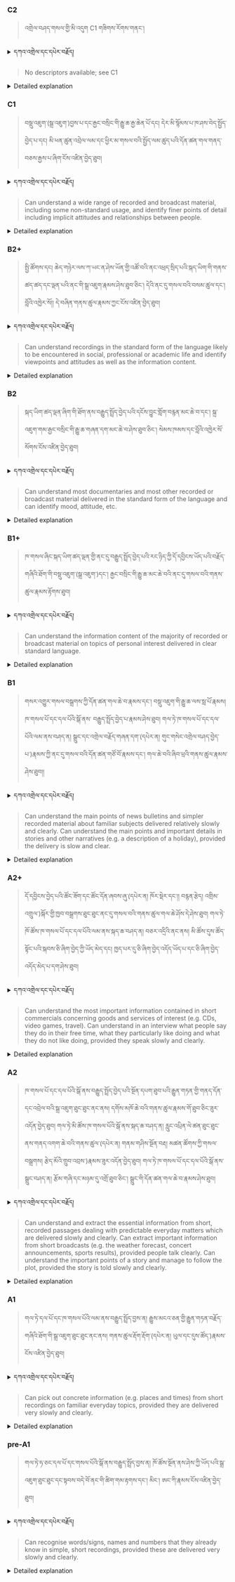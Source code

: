 ### C2
<!-- panels:start -->
<!-- div:left-panel -->

> འགྲེལ་བཤད་གསལ་གྱི་མི་འདུག C1 གཟིགས་རོགས་གནང་། 




<details>
  <summary>དཀའ་འགྲེལ་དང་དཔེར་བརྗོད།</summary>

...
</details>


<!-- div:right-panel -->

> No descriptors available; see C1




<details>

  <summary>Detailed explanation</summary>

...

</details>

<!-- panels:end -->




### C1
<!-- panels:start -->
<!-- div:left-panel -->

>  བསྡུ་འཇུག་(སྒྲ་འཇུག་)བྱས་པ་དང་རྒྱང་བསྲིང་གི་རྒྱུ་ཆ་རྒྱ་ཆེན་པོ་དང། དེར་མི་སྙོམས་པ་ཁ་ཤས་བེད་སྤྱོད་བྱེད་པ་དང། མི་ཕན་ཚུན་འབྲེལ་ལམ་དང་ཕྱིར་མ་གསལ་བའི་སྤྱོད་ལམ་ཚུད་པའི་དོན་ཚན་གལ་གནད་བཅས་རྒྱས་པ་ཞིག་ངོས་འཛིན་བྱེད་ཐུབ། 



<details>
  <summary>དཀའ་འགྲེལ་དང་དཔེར་བརྗོད།</summary>

བདག་གིས་དེ་ལྷག་ཏུ་སྟབས་བདེའི་ཆ་ཤས་སུ་དབྱེ་རུ་བཅུག་པ་སྟེ།

1.སྐད་ཆ་དྭངས་ཤིང་གསལ་བ་སྟེ། འདིས་ཁྱོད་ཀྱིས་གོ་བདེ་ཤེས་སླ་བའི་ཐབས་ལ་བརྟེན་ནས་བཤད་ཆོག་པ་དང་འབྲི་ཆོག་པ་མཚོན་ ཁྱེད་ཀྱིས་དོན་སྙིང་ལྡན་པའི་ཚིག་བཀོལ་ནས་ཉན་མཁན་དང་ཀློག་པ་པོ་རྣམས་ལ་མཚོན་ན་རྙོག་འཛིང་ཆེན་པོ་མེད།
དཔེ་མཚོན་འདི་ལྟར། "དེ་རིང་གི་ནམ་མཁའ་ཧ་ཅང་སྔོ་"ཞེས་པ་ནི་སྟབས་བདེ་ཞིང་གསལ་བའི་ཚིག་གྲུབ་ཤིག་རེད།
</details>

<!-- div:right-panel -->

>Can understand a wide range of recorded and broadcast material, including some non-standard usage, and identify finer points of detail including implicit attitudes and relationships between people.



<details>

  <summary>Detailed explanation</summary>

The person has the ability to understand a wide range of recorded and broadcast material, which includes both standard and non-standard language usage. They can comprehend and follow the content presented in various forms of recorded and broadcast material, such as audio recordings, radio programs, podcasts, or televised broadcasts.

Additionally, they possess the skill to identify finer points of detail within the material they encounter. This includes understanding implicit attitudes and discerning the relationships between people as expressed in the content they consume. They are able to grasp the subtle nuances, implicit meanings, and underlying dynamics present in the material.

Overall, their language comprehension skills allow them to understand and engage with a broad range of recorded and broadcast material. They can comprehend both standard and non-standard language usage, and they have the capacity to discern the finer details, including implicit attitudes and relationships between individuals within the content they encounter.

</details>

<!-- panels:end -->




### B2+
<!-- panels:start -->
<!-- div:left-panel -->

> སྤྱི་ཚོགས་དང། ཆེད་གཉེར་ལས་ཀ་ཡང་ན་ཤེས་ཡོན་གྱི་འཚོ་བའི་ནང་འཕྲད་སྲིད་པའི་སྐད་ཡིག་གི་གནས་ཚད་ཚད་དང་ལྡན་པའི་ནང་གི་སྒྲ་འཇུག་རྣམས་ཤེས་ཐུབ་ཅིང་། དེའི་ནང་དུ་གསལ་བའི་བསམ་ཚུལ་དང་། བློའི་འཁྱེར་སོ།། དེ་བཞིན་གནས་ཚུལ་རྣམས་ཀྱང་ངོས་འཛིན་བྱེད་ཐུབ། 
 


<details>
  <summary>དཀའ་འགྲེལ་དང་དཔེར་བརྗོད།</summary>

བདག་གིས་དེ་ལྷག་ཏུ་སྟབས་བདེའི་ཆ་ཤས་སུ་དབྱེ་རུ་བཅུག་པ་སྟེ།

1.སྐད་ཆ་དྭངས་ཤིང་གསལ་བ་སྟེ། འདིས་ཁྱོད་ཀྱིས་གོ་བདེ་ཤེས་སླ་བའི་ཐབས་ལ་བརྟེན་ནས་བཤད་ཆོག་པ་དང་འབྲི་ཆོག་པ་མཚོན་ ཁྱེད་ཀྱིས་དོན་སྙིང་ལྡན་པའི་ཚིག་བཀོལ་ནས་ཉན་མཁན་དང་ཀློག་པ་པོ་རྣམས་ལ་མཚོན་ན་རྙོག་འཛིང་ཆེན་པོ་མེད།
དཔེ་མཚོན་འདི་ལྟར། "དེ་རིང་གི་ནམ་མཁའ་ཧ་ཅང་སྔོ་"ཞེས་པ་ནི་སྟབས་བདེ་ཞིང་གསལ་བའི་ཚིག་གྲུབ་ཤིག་རེད།
</details>


<!-- div:right-panel -->

>Can understand recordings in the standard form of the language likely to be encountered in social, professional or academic life and identify viewpoints and attitudes as well as the information content.




<details>

  <summary>Detailed explanation</summary>

The person has the ability to understand recordings in the standard form of the language that are typically encountered in social, professional, or academic settings. They can comprehend and follow the information presented in these recordings, which may include conversations, lectures, presentations, or discussions.

Additionally, they possess the skill to identify viewpoints and attitudes expressed in the recordings. They can discern the perspectives, opinions, or attitudes of the speakers or participants involved in the recordings, alongside understanding the factual information being conveyed.

Overall, their language comprehension skills allow them to understand and engage with recordings in the standard form of the language encountered in various aspects of life, such as social interactions, professional environments, or academic contexts. They can grasp the information content while also identifying the viewpoints and attitudes expressed by the individuals involved in the recordings.

</details>

<!-- panels:end -->




### B2
<!-- panels:start -->
<!-- div:left-panel -->

> སྐད་ཡིག་ཚད་ལྡན་ཞིག་གི་ཐོག་ནས་བརྒྱུད་སྤྲོད་བྱེད་པའི་དངོས་བྱུང་གློག་བརྙན་མང་ཆེ་བ་དང་། སྐྲ་འཇུག་གམ་རྒྱང་བསྲིང་གི་རྒྱུ་ཆ་གཞན་དག་མང་ཆེ་བ་ཤེས་ཐུབ་ཅིང་། སེམས་ཁམས་དང་བློའི་འཁྱེར་སོ་སོགས་ངོས་འཛིན་བྱེད་ཐུབ། 



<details>
  <summary>དཀའ་འགྲེལ་དང་དཔེར་བརྗོད།</summary>

བདག་གིས་དེ་ལྷག་ཏུ་སྟབས་བདེའི་ཆ་ཤས་སུ་དབྱེ་རུ་བཅུག་པ་སྟེ།

1.སྐད་ཆ་དྭངས་ཤིང་གསལ་བ་སྟེ། འདིས་ཁྱོད་ཀྱིས་གོ་བདེ་ཤེས་སླ་བའི་ཐབས་ལ་བརྟེན་ནས་བཤད་ཆོག་པ་དང་འབྲི་ཆོག་པ་མཚོན་ ཁྱེད་ཀྱིས་དོན་སྙིང་ལྡན་པའི་ཚིག་བཀོལ་ནས་ཉན་མཁན་དང་ཀློག་པ་པོ་རྣམས་ལ་མཚོན་ན་རྙོག་འཛིང་ཆེན་པོ་མེད།
དཔེ་མཚོན་འདི་ལྟར། "དེ་རིང་གི་ནམ་མཁའ་ཧ་ཅང་སྔོ་"ཞེས་པ་ནི་སྟབས་བདེ་ཞིང་གསལ་བའི་ཚིག་གྲུབ་ཤིག་རེད།
</details>


<!-- div:right-panel -->

> Can understand most documentaries and most other recorded or broadcast material delivered in the standard form of the language and can identify mood, attitude, etc.



<details>

  <summary>Detailed explanation</summary>

The person has the ability to understand the majority of documentaries and other recorded or broadcast material delivered in the standard form of the language. They can comprehend and follow the content presented in these recordings, which may include documentaries, audio recordings, radio programs, podcasts, or televised broadcasts.

Additionally, they possess the skill to identify the mood, attitude, and other expressive elements within the material. They can discern the emotional tone, attitude, or overall mood conveyed by the speakers or participants in the recordings, providing them with a deeper understanding of the content.

Overall, their language comprehension skills enable them to understand and engage with most documentaries and other recorded or broadcast material delivered in the standard form of the language. They can comprehend the information and details presented while also identifying the mood, attitude, and other expressive elements conveyed by the speakers or participants in the recordings.

</details>

<!-- panels:end -->






### B1+
<!-- panels:start -->
<!-- div:left-panel -->

> ཁ་གསལ་ཞིང་སྐད་ཡིག་ཚད་ལྡན་གྱི་ནང་དུ་བརྒྱུད་སྤྲོད་བྱེད་པའི་རང་ཉིད་ཀྱི་དོ་དབྱིངས་ཡོད་པའི་བརྗོད་གཞིའི་ཐོག་གི་བསྡུ་འཇུག་(སྒྲ་འཇུག་)དང་། རྒྱང་བསྲིང་གི་རྒྱུ་ཆ་མང་ཆེ་བའི་ནང་དུ་གསལ་བའི་གནས་ཚུལ་རྣམས་རྟོགས་ཐུབ།



<details>
  <summary>དཀའ་འགྲེལ་དང་དཔེར་བརྗོད།</summary>

བདག་གིས་དེ་ལྷག་ཏུ་སྟབས་བདེའི་ཆ་ཤས་སུ་དབྱེ་རུ་བཅུག་པ་སྟེ།

1.སྐད་ཆ་དྭངས་ཤིང་གསལ་བ་སྟེ། འདིས་ཁྱོད་ཀྱིས་གོ་བདེ་ཤེས་སླ་བའི་ཐབས་ལ་བརྟེན་ནས་བཤད་ཆོག་པ་དང་འབྲི་ཆོག་པ་མཚོན་ ཁྱེད་ཀྱིས་དོན་སྙིང་ལྡན་པའི་ཚིག་བཀོལ་ནས་ཉན་མཁན་དང་ཀློག་པ་པོ་རྣམས་ལ་མཚོན་ན་རྙོག་འཛིང་ཆེན་པོ་མེད།
དཔེ་མཚོན་འདི་ལྟར། "དེ་རིང་གི་ནམ་མཁའ་ཧ་ཅང་སྔོ་"ཞེས་པ་ནི་སྟབས་བདེ་ཞིང་གསལ་བའི་ཚིག་གྲུབ་ཤིག་རེད།
</details>

<!-- div:right-panel -->

> Can understand the information content of the majority of recorded or broadcast material on topics of personal interest delivered in clear standard language.



<details>

  <summary>Detailed explanation</summary>

The person has the ability to understand the information content of the majority of recorded or broadcast material on topics that personally interest them. They can comprehend and follow the information presented in these recordings, which may include audio recordings, radio programs, podcasts, or televised broadcasts.

Additionally, they possess the capability to grasp the information when it is delivered in clear, standard language. They can understand the facts, details, and main points being conveyed in the recordings, particularly when the language used is easily understandable.

Overall, their language comprehension skills enable them to understand and engage with the information content of most recorded or broadcast material that aligns with their personal interests. They can comprehend the information presented in these recordings when it is delivered in clear, standard language, allowing them to stay informed and engaged with topics of personal interest.

</details>

<!-- panels:end -->

### B1
<!-- panels:start -->
<!-- div:left-panel -->

> གསར་འགྱུར་གསལ་བསྒྲགས་ཀྱི་དོན་ཚན་གལ་ཆེ་བ་རྣམས་དང་། བསྡུ་འཇུག་གི་རྒྱུ་ཆ་ལས་སླ་པོ་རྣམས། ཁ་གསལ་པོ་དང་དལ་པོའི་སྒོ་ནས་ བརྒྱུད་སྤྲོད་བྱེད་པ་རྣམས་ཤེས་ཐུབ། 
གལ་ཏེ་ཁ་གསལ་པོ་དང་དལ་པོའི་ལམ་ནས་བཤད་ན། སྒྲུང་དང་འགྲེལ་བརྗོད་གཞན་དག་(དཔེར་ན། གུང་གསེང་འགྲེལ་བཤད་བྱེད་པ་)རྣམས་ཀྱི་ནང་དུ་གསལ་བའི་དོན་ཚན་གཙོ་བོ་རྣམས་དང་། གལ་ཆེ་བའི་ཞིབ་ཕྲའི་གནས་ཚུལ་རྣམས་ཤེས་ཐུབ།།  




<details>
  <summary>དཀའ་འགྲེལ་དང་དཔེར་བརྗོད།</summary>

བདག་གིས་དེ་ལྷག་ཏུ་སྟབས་བདེའི་ཆ་ཤས་སུ་དབྱེ་རུ་བཅུག་པ་སྟེ།

1.སྐད་ཆ་དྭངས་ཤིང་གསལ་བ་སྟེ། འདིས་ཁྱོད་ཀྱིས་གོ་བདེ་ཤེས་སླ་བའི་ཐབས་ལ་བརྟེན་ནས་བཤད་ཆོག་པ་དང་འབྲི་ཆོག་པ་མཚོན་ ཁྱེད་ཀྱིས་དོན་སྙིང་ལྡན་པའི་ཚིག་བཀོལ་ནས་ཉན་མཁན་དང་ཀློག་པ་པོ་རྣམས་ལ་མཚོན་ན་རྙོག་འཛིང་ཆེན་པོ་མེད།
དཔེ་མཚོན་འདི་ལྟར། "དེ་རིང་གི་ནམ་མཁའ་ཧ་ཅང་སྔོ་"ཞེས་པ་ནི་སྟབས་བདེ་ཞིང་གསལ་བའི་ཚིག་གྲུབ་ཤིག་རེད།
</details>

<!-- div:right-panel -->

> Can understand the main points of news bulletins and simpler recorded material about familiar subjects delivered relatively slowly and clearly.
Can understand the main points and important details in stories and other narratives (e.g. a description of a holiday), provided the delivery is slow and clear.




<details>

  <summary>Detailed explanation</summary>

The person has the ability to understand the main points of news bulletins and simpler recorded material that cover familiar subjects. They can comprehend and grasp the essential information presented in these recordings when the delivery is relatively slow and clear.

Additionally, they can understand the main points and important details in stories and narratives, such as descriptions of holidays or personal experiences. They can follow and comprehend the central ideas and significant details conveyed in these narratives, particularly when the delivery is slow and clear.

Overall, their language comprehension skills enable them to understand the main points of news bulletins and simpler recorded material on familiar subjects. They can also comprehend the central ideas and important details in stories and narratives, provided the delivery is slow and clear.

</details>

<!-- panels:end -->





### A2+
<!-- panels:start -->
<!-- div:left-panel -->

> དོ་དབྱིངས་བྱེད་པའི་ཚོང་ཟོག་དང་ཚོང་དོན་ཞབས་ཞུ་(དཔེར་ན། ཁོར་སྡེར་དང་།། བརྙན་རྩེད། འགྲིམ་འགྲུལ་)སྐོར་གྱི་ཁྱབ་བསྒྲགས་ཐུང་ཐུང་ནང་དུ་གསལ་བའི་གནས་ཚུལ་གལ་ཆེ་ཤོས་དེ་ཤེས་ཐུབ།
གལ་ཏེ་ཁོ་ཚོས་ཁ་གསལ་པོ་དང་དལ་པོའི་ལམ་ནས་སྐད་ཆ་བཤད་ན། བཅར་འདྲིའི་ནང་ནས། མི་ཚོས་དུས་ཚོད་སྟོང་པའི་སྐབས་ཅི་ཞིག་བྱེད་ཀྱི་ཡོད་མེད་དང། ཁྱད་པར་དུ་ཅི་ཞིག་བྱེད་འདོད་ཡོད་པ་དང་ཅི་ཞིག་བྱེད་འདོད་མེད་པ་དག་ཤེས་ཐུབ།  


<details>
  <summary>དཀའ་འགྲེལ་དང་དཔེར་བརྗོད།</summary>

བདག་གིས་དེ་ལྷག་ཏུ་སྟབས་བདེའི་ཆ་ཤས་སུ་དབྱེ་རུ་བཅུག་པ་སྟེ།

1.སྐད་ཆ་དྭངས་ཤིང་གསལ་བ་སྟེ། འདིས་ཁྱོད་ཀྱིས་གོ་བདེ་ཤེས་སླ་བའི་ཐབས་ལ་བརྟེན་ནས་བཤད་ཆོག་པ་དང་འབྲི་ཆོག་པ་མཚོན་ ཁྱེད་ཀྱིས་དོན་སྙིང་ལྡན་པའི་ཚིག་བཀོལ་ནས་ཉན་མཁན་དང་ཀློག་པ་པོ་རྣམས་ལ་མཚོན་ན་རྙོག་འཛིང་ཆེན་པོ་མེད།
དཔེ་མཚོན་འདི་ལྟར། "དེ་རིང་གི་ནམ་མཁའ་ཧ་ཅང་སྔོ་"ཞེས་པ་ནི་སྟབས་བདེ་ཞིང་གསལ་བའི་ཚིག་གྲུབ་ཤིག་རེད།
</details>

<!-- div:right-panel -->

> Can understand the most important information contained in short commercials concerning goods and services of interest (e.g. CDs, video games, travel).
Can understand in an interview what people say they do in their free time, what they particularly like doing and what they do not like doing, provided they speak slowly and clearly.




<details>

  <summary>Detailed explanation</summary>

The person has the ability to understand the most important information conveyed in short commercials promoting goods and services of interest. They can comprehend the key details and messages presented in these commercials, such as those related to CDs, video games, or travel.

Additionally, they can understand what people say about their activities during their free time in an interview. They can grasp the information about what individuals enjoy doing, what they dislike doing, and how they spend their leisure time, provided that the interviewees speak slowly and clearly.

Overall, their language comprehension skills enable them to understand the crucial information presented in short commercials advertising goods and services of interest. They can also comprehend the statements made by individuals in interviews regarding their free time activities, preferences, and dislikes, as long as the speakers communicate at a slower pace and with clear articulation.

</details>

<!-- panels:end -->



### A2
<!-- panels:start -->
<!-- div:left-panel -->

> ཁ་གསལ་པོ་དང་དལ་པོའི་སྒོ་ནས་བརྒྱུད་སྤྲོད་བྱེད་པའི་སྔོན་དཔག་ཐུབ་པའི་རྒྱུན་གཏན་གྱི་གནད་དོན་དང་འབྲེལ་བའི་སྒྲ་འཇུག་ཐུང་ཐུང་ནང་ནས། དགོས་མཁོ་ཆེ་བའི་གནས་ཚུལ་རྣམས་གོ་ཐུབ་ཅིང་ཟུར་འདོན་བྱེད་ཐུབ། 
གལ་ཏེ་མི་ཚོས་ཁ་གསལ་པོའི་སྒོ་ནས་སྐད་ཆ་བཤད་ན། རླུང་འཔྲིན་ལེ་ཚན་ཐུང་ཐུང་ནས་གནད་འགག་ཆེ་བའི་གནས་ཚུལ་(དཔེར་ན། གནམ་གཤིས་སྔོན་བརྡ། མཚན་ཚོགས་ཀྱི་གསལ་བསྒྲགས། རྩེད་མོའི་གྲུབ་འབྲས་)རྣམས་ཟུར་འདོན་བྱེད་ཐུབ། 
གལ་ཏེ་ཁ་གསལ་པོ་དང་དལ་པོའི་སྒོ་ནས་སྒྲུང་བཤད་ན། རྩོམ་གཞི་དང་མཉམ་དུ་འགྲོ་ཐུབ་ཅིང་། སྒྲུང་གི་དོན་ཚན་གལ་ཆེ་བ་རྣམས་ཤེས་ཐུབ། 


<details>
  <summary>དཀའ་འགྲེལ་དང་དཔེར་བརྗོད།</summary>

བདག་གིས་དེ་ལྷག་ཏུ་སྟབས་བདེའི་ཆ་ཤས་སུ་དབྱེ་རུ་བཅུག་པ་སྟེ།

1.སྐད་ཆ་དྭངས་ཤིང་གསལ་བ་སྟེ། འདིས་ཁྱོད་ཀྱིས་གོ་བདེ་ཤེས་སླ་བའི་ཐབས་ལ་བརྟེན་ནས་བཤད་ཆོག་པ་དང་འབྲི་ཆོག་པ་མཚོན་ ཁྱེད་ཀྱིས་དོན་སྙིང་ལྡན་པའི་ཚིག་བཀོལ་ནས་ཉན་མཁན་དང་ཀློག་པ་པོ་རྣམས་ལ་མཚོན་ན་རྙོག་འཛིང་ཆེན་པོ་མེད།
དཔེ་མཚོན་འདི་ལྟར། "དེ་རིང་གི་ནམ་མཁའ་ཧ་ཅང་སྔོ་"ཞེས་པ་ནི་སྟབས་བདེ་ཞིང་གསལ་བའི་ཚིག་གྲུབ་ཤིག་རེད།
</details>

<!-- div:right-panel -->

> Can understand and extract the essential information from short, recorded passages dealing with predictable everyday matters which are delivered slowly and clearly.
Can extract important information from short broadcasts (e.g. the weather forecast, concert announcements, sports results), provided people talk clearly.
Can understand the important points of a story and manage to follow the plot, provided the story is told slowly and clearly.



<details>

  <summary>Detailed explanation</summary>


Certainly! The descriptor you provided can be simplified as follows:

The person has the ability to understand and extract essential information from short recorded passages that cover predictable everyday matters. They can comprehend the key details and main points presented in these passages, particularly when they are delivered slowly and clearly.

Additionally, they can extract important information from short broadcasts, such as weather forecasts, concert announcements, or sports results, as long as the speakers communicate clearly. They can understand the crucial information being conveyed in these broadcasts.

Furthermore, they can understand the important points of a story and follow the plot, provided that the story is told slowly and clearly. They can grasp the significant aspects of the story and follow its narrative progression when it is delivered in a clear and unhurried manner.

Overall, their language comprehension skills enable them to understand and extract essential information from short recorded passages on predictable everyday matters. They can comprehend important details in broadcasts, such as weather forecasts or concert announcements, and understand the important points of a story when it is told slowly and clearly.

</details>

<!-- panels:end -->




### A1
<!-- panels:start -->
<!-- div:left-panel -->

>གལ་ཏེ་དལ་པོ་དང་ཁ་གསལ་པོའི་ལམ་ནས་བརྒྱུད་སྤྲོད་བྱས་ན། རྒྱུས་མངའ་ཅན་གྱི་རྒྱུན་གཏན་བརྗོད་གཞིའི་ཐོག་གི་སྒྲ་འཇུག་ཐུང་ཐུང་ནང་ནས། གནས་ཚུལ་རྡོག་རྡོག་(དཔེར་ན། ཡུལ་དང་དུས་ཚོད་)རྣམས་ངོས་འཛིན་བྱེད་ཐུབ། 

<details>
  <summary>དཀའ་འགྲེལ་དང་དཔེར་བརྗོད།</summary>

བདག་གིས་དེ་ལྷག་ཏུ་སྟབས་བདེའི་ཆ་ཤས་སུ་དབྱེ་རུ་བཅུག་པ་སྟེ།

1.སྐད་ཆ་དྭངས་ཤིང་གསལ་བ་སྟེ། འདིས་ཁྱོད་ཀྱིས་གོ་བདེ་ཤེས་སླ་བའི་ཐབས་ལ་བརྟེན་ནས་བཤད་ཆོག་པ་དང་འབྲི་ཆོག་པ་མཚོན་ ཁྱེད་ཀྱིས་དོན་སྙིང་ལྡན་པའི་ཚིག་བཀོལ་ནས་ཉན་མཁན་དང་ཀློག་པ་པོ་རྣམས་ལ་མཚོན་ན་རྙོག་འཛིང་ཆེན་པོ་མེད།
དཔེ་མཚོན་འདི་ལྟར། "དེ་རིང་གི་ནམ་མཁའ་ཧ་ཅང་སྔོ་"ཞེས་པ་ནི་སྟབས་བདེ་ཞིང་གསལ་བའི་ཚིག་གྲུབ་ཤིག་རེད།
</details>

<!-- div:right-panel -->

> Can pick out concrete information (e.g. places and times) from short recordings on familiar everyday topics, provided they are delivered very slowly and clearly.


<details>

  <summary>Detailed explanation</summary>

The person has the ability to pick out concrete information, such as places and times, from short recordings that cover familiar everyday topics. They can identify and comprehend specific details when the recordings are delivered at a very slow pace and with clear articulation.

Specifically, they can extract and understand information related to specific locations, timings, or other concrete details presented in these recordings. They have the capacity to grasp these specific pieces of information when they are delivered slowly and clearly.

Overall, their language comprehension skills enable them to pick out concrete information from short recordings on familiar everyday topics. They can identify and understand details such as places and times when the recordings are presented at a very slow pace and with clear delivery.

</details>

<!-- panels:end -->




### pre-A1
<!-- panels:start -->
<!-- div:left-panel -->

> གལ་ཏེ་ཧ་ཅང་དལ་པོ་དང་གསལ་པོའི་སྒོ་ནས་བརྒྱུད་སྤྲོད་བྱས་ན། ཁོ་ཚོས་སྔོན་ནས་ཤེས་ཀྱི་ཡོད་པའི་སྒྲ་འཇུག་ཐུང་ཐུང་དང་སྟབས་བདེ་བོ་ནང་གི་ཚིག་གམ་རྟགས་དང་། མིང་། ཨང་ཀི་རྣམས་ངོས་འཛིན་བྱེད་ཐུབ།  

<details>
  <summary>དཀའ་འགྲེལ་དང་དཔེར་བརྗོད།</summary>

བདག་གིས་དེ་ལྷག་ཏུ་སྟབས་བདེའི་ཆ་ཤས་སུ་དབྱེ་རུ་བཅུག་པ་སྟེ།

1.སྐད་ཆ་དྭངས་ཤིང་གསལ་བ་སྟེ། འདིས་ཁྱོད་ཀྱིས་གོ་བདེ་ཤེས་སླ་བའི་ཐབས་ལ་བརྟེན་ནས་བཤད་ཆོག་པ་དང་འབྲི་ཆོག་པ་མཚོན་ ཁྱེད་ཀྱིས་དོན་སྙིང་ལྡན་པའི་ཚིག་བཀོལ་ནས་ཉན་མཁན་དང་ཀློག་པ་པོ་རྣམས་ལ་མཚོན་ན་རྙོག་འཛིང་ཆེན་པོ་མེད།
དཔེ་མཚོན་འདི་ལྟར། "དེ་རིང་གི་ནམ་མཁའ་ཧ་ཅང་སྔོ་"ཞེས་པ་ནི་སྟབས་བདེ་ཞིང་གསལ་བའི་ཚིག་གྲུབ་ཤིག་རེད།
</details>

<!-- div:right-panel -->

> Can recognise words/signs, names and numbers that they already know in simple, short recordings, provided these are delivered very slowly and clearly.

<details>

  <summary>Detailed explanation</summary>

The person has the ability to recognize words, signs, names, and numbers that they already know in simple and short recordings. They can identify and comprehend familiar vocabulary and specific information when the recordings are delivered at a very slow pace and with clear articulation.

Specifically, they can recognize and understand words, signs, names, and numbers that they are already familiar with when encountered in these recordings. They have the capacity to grasp and comprehend this known information when it is presented slowly and with clear delivery.

Overall, their language recognition skills enable them to identify and understand familiar words, signs, names, and numbers in simple and short recordings. They can recognize and comprehend this known information when the recordings are delivered at a very slow pace and with clear articulation.

</details>

<!-- panels:end -->

